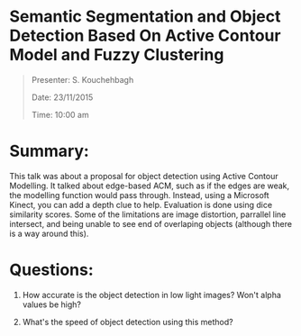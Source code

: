 Semantic Segmentation and Object Detection Based On Active Contour Model and Fuzzy Clustering
=============================================================================================

> Presenter: S. Kouchehbagh
>
> Date: 23/11/2015
>
> Time: 10:00 am

# Summary:
This talk was about a proposal for object detection using Active Contour Modelling. It talked about edge-based ACM, such as if the edges are weak, the modelling function would pass through. Instead, using a Microsoft Kinect, you can add a depth clue to help. Evaluation is done using dice similarity scores. Some of the limitations are image distortion, parrallel line intersect, and being unable to see end of overlaping objects (although there is a way around this).

# Questions:

 1. How accurate is the object detection in low light images? Won't alpha values be high?

 2. What's the speed of object detection using this method?
